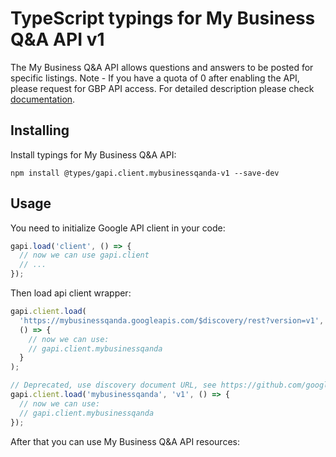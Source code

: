 # TypeScript typings for My Business Q&A API v1

The My Business Q&A API allows questions and answers to be posted for specific listings. Note - If you have a quota of 0 after enabling the API, please request for GBP API access.
For detailed description please check [documentation](https://developers.google.com/my-business/).

## Installing

Install typings for My Business Q&A API:

```
npm install @types/gapi.client.mybusinessqanda-v1 --save-dev
```

## Usage

You need to initialize Google API client in your code:

```typescript
gapi.load('client', () => {
  // now we can use gapi.client
  // ...
});
```

Then load api client wrapper:

```typescript
gapi.client.load(
  'https://mybusinessqanda.googleapis.com/$discovery/rest?version=v1',
  () => {
    // now we can use:
    // gapi.client.mybusinessqanda
  }
);
```

```typescript
// Deprecated, use discovery document URL, see https://github.com/google/google-api-javascript-client/blob/master/docs/reference.md#----gapiclientloadname----version----callback--
gapi.client.load('mybusinessqanda', 'v1', () => {
  // now we can use:
  // gapi.client.mybusinessqanda
});
```

After that you can use My Business Q&A API resources: <!-- TODO: make this work for multiple namespaces -->

```typescript

```
